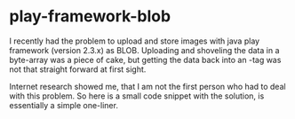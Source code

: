 # play-framework-blob

I recently had the problem to upload and store images with java play framework 
(version 2.3.x) as BLOB. Uploading and shoveling the data in a byte-array was 
a piece of cake, but getting the data back into an <img>-tag was not that 
straight forward at first sight.

Internet research showed me, that I am not the first person who had to deal with 
this problem. So here is a small code snippet with the solution, is essentially 
a simple one-liner.
